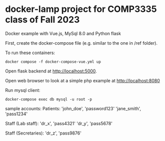# docker-lamp project for COMP3335 class of Fall 2023 

Docker example with Vue.js, MySql 8.0 and Python flask

First, create the docker-compose file (e.g. similar to the one in /ref folder).

To run these containers:

```
docker compose -f docker-compose-vue.yml up
```

Open flask backend at [http://localhost:5000](http://localhost:5000).

Open web browser to look at a simple php example at [http://localhost:8080](http://localhost:8080)

Run mysql client:

`docker-compose exec db mysql -u root -p` 

sample accounts:
Patients:
'john_doe', 'password123'
'jane_smith', 'pass1234'

Staff (Lab staff):
'dr_x', 'pass4321'
'dr_y', 'pass5678'

Staff (Secretaries):
'dr_z', 'pass9876'